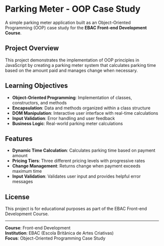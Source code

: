 # Parking Meter - OOP Case Study

A simple parking meter application built as an Object-Oriented Programming (OOP) case study for the **EBAC Front-end Development Course**.

## Project Overview

This project demonstrates the implementation of OOP principles in JavaScript by creating a parking meter system that calculates parking time based on the amount paid and manages change when necessary.

## Learning Objectives

- **Object-Oriented Programming**: Implementation of classes, constructors, and methods
- **Encapsulation**: Data and methods organized within a class structure
- **DOM Manipulation**: Interactive user interface with real-time calculations
- **Input Validation**: Error handling and user feedback
- **Business Logic**: Real-world parking meter calculations

## Features

- **Dynamic Time Calculation**: Calculates parking time based on payment amount
- **Pricing Tiers**: Three different pricing levels with progressive rates
- **Change Management**: Returns change when payment exceeds maximum time
- **Input Validation**: Validates user input and provides helpful error messages

## License

This project is for educational purposes as part of the EBAC Front-end Development Course.

---

**Course**: Front-end Development  
**Institution**: EBAC (Escola Britânica de Artes Criativas)  
**Focus**: Object-Oriented Programming Case Study
